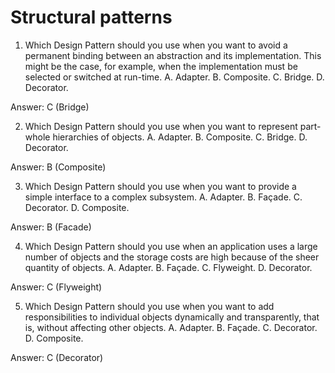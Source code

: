 # Structural patterns

1. Which Design Pattern should you use when you want to avoid a permanent binding
between an abstraction and its implementation. This might be the case, for example, when
the implementation must be selected or switched at run-time.
A. Adapter.
B. Composite.
C. Bridge.
D. Decorator.

Answer: C (Bridge)

2. Which Design Pattern should you use when you want to represent part-whole hierarchies
of objects.
A. Adapter.
B. Composite.
C. Bridge.
D. Decorator.

Answer: B (Composite)

3. Which Design Pattern should you use when you want to provide a simple interface to a
complex subsystem.
A. Adapter.
B. Façade.
C. Decorator.
D. Composite.

Answer: B (Facade)

4. Which Design Pattern should you use when an application uses a large number of objects
and the storage costs are high because of the sheer quantity of objects.
A. Adapter.
B. Façade.
C. Flyweight.
D. Decorator.

Answer: C (Flyweight)

5. Which Design Pattern should you use when you want to add responsibilities to individual
objects dynamically and transparently, that is, without affecting other objects.
A. Adapter.
B. Façade.
C. Decorator.
D. Composite.

Answer: C (Decorator)

